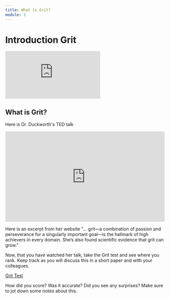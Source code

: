 ```yaml
---
title: What is Grit?
module: 3
---
```


# Introduction Grit

<div class="embed-responsive embed-responsive-16by9"><iframe class="embed-responsive-item" src="https://www.youtube.com/embed/sbDttN-_OLk" frameborder="0" allowfullscreen></iframe></div>

## What is Grit?

Here is Dr. Duckworth's TED talk

<div style="max-width:854px"><div style="position:relative;height:0;padding-bottom:56.25%"><iframe src="https://embed.ted.com/talks/lang/en/angela_lee_duckworth_grit_the_power_of_passion_and_perseverance" width="854" height="480" style="position:absolute;left:0;top:0;width:100%;height:100%" frameborder="0" scrolling="no" allowfullscreen></iframe></div></div>

Here is an excerpt from her website "... grit—a combination of passion and perseverance for a singularly important goal—is the hallmark of high achievers in every domain. She’s also found scientific evidence that grit can grow."

Now, that you have watched her talk, take the Grit test and see where you rank.  Keep track as you will discuss this in a short paper and with your colleagues.

<a href="https://angeladuckworth.com/grit-scale/" target="_new">Grit Test</a>  

How did you score?  Was it accurate?  Did you see any surprises?  Make sure to jot down some notes about this.